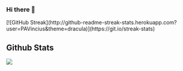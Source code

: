 ### Hi there 👋

<!--
**PAVincius/PAVincius** is a ✨ _special_ ✨ repository because its `README.md` (this file) appears on your GitHub profile.

Here are some ideas to get you started:

- 🔭 I’m currently working on ...
- 🌱 I’m currently learning ...
- 👯 I’m looking to collaborate on ...
- 🤔 I’m looking for help with ...
- 💬 Ask me about ...
- 📫 How to reach me: ...
- 😄 Pronouns: ...
- ⚡ Fun fact: ...
-->[![GitHub Streak](http://github-readme-streak-stats.herokuapp.com?user=PAVincius&theme=dracula)](https://git.io/streak-stats)

## Github Stats  
<div align="left"><img src="https://github-readme-stats.vercel.app/api?username=PAVincius&show_icons=true&count_private=true&hide_border=true" align="center" /></div
  </table>
